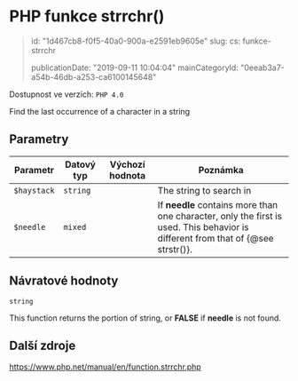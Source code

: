 PHP funkce strrchr()
====================

> id: "1d467cb8-f0f5-40a0-900a-e2591eb9605e"
> slug:
> 	cs: funkce-strrchr
>
> publicationDate: "2019-09-11 10:04:04"
> mainCategoryId: "0eeab3a7-a54b-46db-a253-ca6100145648"

Dostupnost ve verzích: `PHP 4.0`

Find the last occurrence of a character in a string


Parametry
--------------

| Parametr | Datový typ | Výchozí hodnota | Poznámka |
|-----|-----|-----|-----|
| `$haystack` | `string` |  | The string to search in |
| `$needle` | `mixed` |  | If <b>needle</b> contains more than one character, only the first is used. This behavior is different from that of {@see strstr()}. |


Návratové hodnoty
----------------

`string`

<p>
This function returns the portion of string, or <b>FALSE</b> if
<b>needle</b> is not found.
</p>

Další zdroje
------------

https://www.php.net/manual/en/function.strrchr.php

